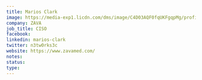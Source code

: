 ```yaml
---
title: Marios Clark
image: https://media-exp1.licdn.com/dms/image/C4D03AQF0fqUKFgqpMg/profile-displayphoto-shrink_800_800/0/1619679661036?e=1650499200&v=beta&t=sIQ-QiXndjrkcCAigeI-8uXFeGcLk4XeI63zpP11RVc
company: ZAVA
job_title: CISO
facebook:
linkedin: marios-clark
twitter: n3tw0rks3c
website: https://www.zavamed.com/
notes:
status: 
type: 
---
```

